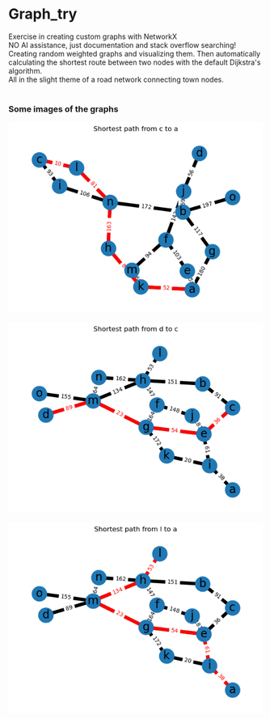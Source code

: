 # Graph_try
Exercise in creating custom graphs with NetworkX  
NO AI assistance, just documentation and stack overflow searching!
<br>
Creating random weighted graphs and visualizing them. Then automatically calculating the shortest route between two nodes with the default Dijkstra's algorithm.  
All in the slight theme of a road network connecting town nodes. 
<br>
<br>

### Some images of the graphs
![Image](/images/graph(1).png)  
<br>
![Image](/images/graph(2).png)  
<br>
![Image](/images/graph(4).png)  
